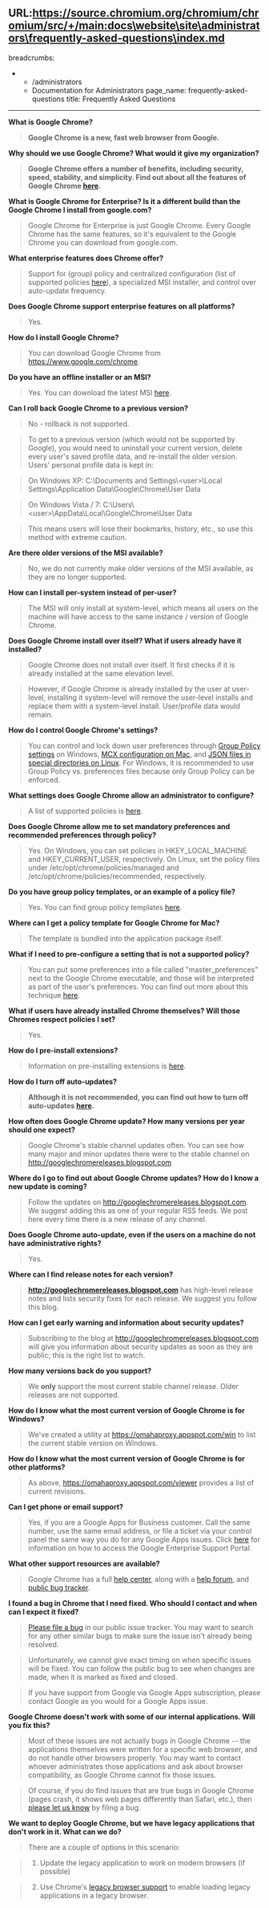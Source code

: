 URL:https://source.chromium.org/chromium/chromium/src/+/main:docs\website\site\administrators\frequently-asked-questions\index.md
---
breadcrumbs:
- - /administrators
  - Documentation for Administrators
page_name: frequently-asked-questions
title: Frequently Asked Questions
---

****What is Google Chrome?****

> **Google Chrome is a new, fast web browser from Google.**

****Why should we use Google Chrome? What would it give my organization?****

> **Google Chrome offers a number of benefits, including security, speed, stability, and simplicity. Find out about all the features of Google Chrome [here](https://google.com/chrome).**

**What is Google Chrome for Enterprise? Is it a different build than the Google
Chrome I install from google.com?**

> Google Chrome for Enterprise is just Google Chrome. Every Google Chrome has
> the same features, so it's equivalent to the Google Chrome you can download
> from google.com.

**What enterprise features does Chrome offer?**

> Support for (group) policy and centralized configuration (list of supported
> policies [here](/administrators/policy-list-3)), a specialized MSI installer,
> and control over auto-update frequency.

**Does Google Chrome support enterprise features on all platforms?**

> Yes.

**How do I install Google Chrome?**

> You can download Google Chrome from <https://www.google.com/chrome>.

**Do you have an offline installer or an MSI?**

> Yes. You can download the latest MSI
> [here](https://enterprise.google.com/chrome/chrome-browser/).

**Can I roll back Google Chrome to a previous version?**

> No - rollback is not supported.

> To get to a previous version (which would not be supported by Google), you
> would need to uninstall your current version, delete every user's saved
> profile data, and re-install the older version. Users' personal profile data
> is kept in:

> On Windows XP: C:\\Documents and Settings\\&lt;user&gt;\\Local
> Settings\\Application Data\\Google\\Chrome\\User Data

> On Windows Vista / 7:
> C:\\Users\\&lt;user&gt;\\AppData\\Local\\Google\\Chrome\\User Data

> This means users will lose their bookmarks, history, etc., so use this method
> with extreme caution.

**Are there older versions of the MSI available?**

> No, we do not currently make older versions of the MSI available, as they are
> no longer supported.

**How can I install per-system instead of per-user?**

> The MSI will only install at system-level, which means all users on the
> machine will have access to the same instance / version of Google Chrome.

**Does Google Chrome install over itself? What if users already have it
installed?**

> Google Chrome does not install over itself. It first checks if it is already
> installed at the same elevation level.

> However, if Google Chrome is already installed by the user at user-level,
> installing it system-level will remove the user-level installs and replace
> them with a system-level install. User/profile data would remain.

**How do I control Google Chrome's settings?**

> You can control and lock down user preferences through [Group Policy
> settings](/administrators/windows-quick-start) on Windows, [MCX configuration
> on Mac](/administrators/mac-quick-start), and [JSON files in special
> directories on Linux](/administrators/linux-quick-start). For Windows, it is
> recommended to use Group Policy vs. preferences files because only Group
> Policy can be enforced.

**What settings does Google Chrome allow an administrator to configure?**

> A list of supported policies is [here](/administrators/policy-list-3).

**Does Google Chrome allow me to set mandatory preferences and recommended
preferences through policy?**

> Yes. On Windows, you can set policies in HKEY_LOCAL_MACHINE and
> HKEY_CURRENT_USER, respectively. On Linux, set the policy files under
> /etc/opt/chrome/policies/managed and /etc/opt/chrome/policies/recommended,
> respectively.

**Do you have group policy templates, or an example of a policy file?**

> Yes. You can find group policy templates
> [here](/administrators/policy-templates).

**Where can I get a policy template for Google Chrome for Mac?**

> The template is bundled into the application package itself.

**What if I need to pre-configure a setting that is not a supported policy?**

> You can put some preferences into a file called "master_preferences" next to
> the Google Chrome executable, and those will be interpreted as part of the
> user's preferences. You can find out more about this technique
> [here](/administrators/configuring-other-preferences).

**What if users have already installed Chrome themselves? Will those Chromes
respect policies I set?**

> Yes.

**How do I pre-install extensions?**

> Information on pre-installing extensions is
> [here](/administrators/pre-installed-extensions).

****How do I turn off auto-updates?****

> **Although it is not recommended, you can find out how to turn off
> auto-updates [here](/administrators/turning-off-auto-updates).**

**How often does Google Chrome update? How many versions per year should one
expect?**

> Google Chrome's stable channel updates often. You can see how many major and
> minor updates there were to the stable channel on
> <http://googlechromereleases.blogspot.com>

**Where do I go to find out about Google Chrome updates? How do I know a new
update is coming?**

> Follow the updates on <http://googlechromereleases.blogspot.com>. We suggest
> adding this as one of your regular RSS feeds. We post here every time there is
> a new release of any channel.

**Does Google Chrome auto-update, even if the users on a machine do not have
administrative rights?**

> Yes.

**Where can I find release notes for each version?**

> **<http://googlechromereleases.blogspot.com>** has high-level release notes
> and lists security fixes for each release. We suggest you follow this blog.

**How can I get early warning and information about security updates?**

> Subscribing to the blog at <http://googlechromereleases.blogspot.com> will
> give you information about security updates as soon as they are public; this
> is the right list to watch.

**How many versions back do you support?**

> We **only** support the most current stable channel release. Older releases
> are not supported.

**How do I know what the most current version of Google Chrome is for Windows?**

> We've created a utility at <https://omahaproxy.appspot.com/win> to list the
> current stable version on Windows.

**How do I know what the most current version of Google Chrome is for other
platforms?**

> As above, <https://omahaproxy.appspot.com/viewer> provides a list of current
> revisions.

**Can I get phone or email support?**

> Yes, if you are a Google Apps for Business customer. Call the same number, use
> the same email address, or file a ticket via your control panel the same way
> you do for any Google Apps issues. Click
> [here](http://support.google.com/enterprisehelp/bin/answer.py?hl=en&answer=138863)
> for information on how to access the Google Enterprise Support Portal.

**What other support resources are available?**

> Google Chrome has a full [help
> center](https://www.google.com/support/chrome/?hl=en-US), along with a [help
> forum](https://www.google.com/support/forum/p/Chrome?hl=en&utm_source=HC&utm_medium=leftnav&utm_campaign=chrome),
> and [public bug tracker](https://issues.chromium.org/).

**I found a bug in Chrome that I need fixed. Who should I contact and when can I
expect it fixed?**

> [Please file a bug](https://issues.chromium.org/new) in our
> public issue tracker. You may want to search for any other similar bugs to
> make sure the issue isn't already being resolved.

> Unfortunately, we cannot give exact timing on when specific issues will be
> fixed. You can follow the public bug to see when changes are made, when it is
> marked as fixed and closed.

> If you have support from Google via Google Apps subscription, please contact
> Google as you would for a Google Apps issue.

**Google Chrome doesn't work with some of our internal applications. Will you
fix this?**

> Most of these issues are not actually bugs in Google Chrome -- the
> applications themselves were written for a specific web browser, and do not
> handle other browsers properly. You may want to contact whoever administrates
> those applications and ask about browser compatibility, as Google Chrome
> cannot fix those issues.

> Of course, if you do find issues that are true bugs in Google Chrome (pages
> crash, it shows web pages differently than Safari, etc.), then [please let us
> know](https://issues.chromium.org/new) by filing a bug.

**We want to deploy Google Chrome, but we have legacy applications that don't
work in it. What can we do?**

> There are a couple of options in this scenario:

> 1. Update the legacy application to work on modern browsers (if possible)

> 2. Use Chrome's [legacy browser
> support](https://support.google.com/chrome/a/answer/3019558?hl=en) to enable
> loading legacy applications in a legacy browser.
